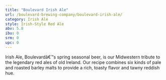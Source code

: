 ```yaml
---
title: "Boulevard Irish Ale"
url: /boulevard-brewing-company/boulevard-irish-ale/
category: Irish Ale
style: Irish-Style Red Ale
abv: 5.8
ibu: 0
srm: 0
upc: 0
---
```

Irish Ale, Boulevardâ€™s spring seasonal beer, is our Midwestern tribute to the legendary red ales of old Ireland. Our recipe combines six kinds of pale and roasted barley malts to provide a rich, toasty flavor and tawny reddish hue.
